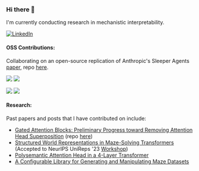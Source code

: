 ### Hi there 👋

I'm currently conducting research in mechanistic interpretability. 

[![LinkedIn](https://img.shields.io/badge/-LinkedIn-blue?style=flat&logo=LinkedIn&logoColor=white)](https://www.linkedin.com/in/chrismathwin/)

#### OSS Contributions:

Collaborating on an open-source replication of Anthropic's Sleeper Agents [paper](https://arxiv.org/pdf/2401.05566), repo [here](https://github.com/Cadenza-Labs/sleeper-agents).

[![](https://img.shields.io/github/issues-search?label=TransformerLensOrg/TransformerLens%20PRs&query=is%3Apr+is%3Aclosed+author%3Acmathw+repo%3ATransformerLensOrg%2FTransformerLens)](https://github.com/TransformerLensOrg/TransformerLens/pulls?q=is%3Apr+is%3Aclosed+author%3Acmathw) 
[![](https://img.shields.io/github/stars/TransformerLensOrg/TransformerLens?style=flat&label=stars&color=yellow)](https://github.com/TransformerLensOrg/TransformerLens/pulls?q=is%3Apr+is%3Aclosed+author%3Acmathw)

[![](https://img.shields.io/github/issues-search?label=huggingface/transformers%20PRs&query=is%3Apr+is%3Aclosed+author%3Acmathw+repo%3Ahuggingface%2Ftransformers)](https://github.com//huggingface/transformers/pulls?q=is%3Apr+is%3Aclosed+author%3Acmathw) 
[![](https://img.shields.io/github/stars/huggingface/transformers?style=flat&label=stars&color=yellow)](https://github.com/huggingface/transformers/pulls?q=is%3Apr+is%3Aclosed+author%3Acmathw)

#### Research:

Past papers and posts that I have contributed on include:
  -  [Gated Attention Blocks: Preliminary Progress toward Removing Attention Head Superposition](https://www.lesswrong.com/posts/kzc3qNMsP2xJcxhGn/gated-attention-blocks-preliminary-progress-toward-removing-1) (repo [here](https://github.com/cmathw/gated-attn))
  -  [Structured World Representations in Maze-Solving Transformers](https://arxiv.org/abs/2312.02566) (Accepted to NeurIPS UniReps '23 [Workshop](https://unireps.org/publication/))
  -  [Polysemantic Attention Head in a 4-Layer Transformer](https://www.alignmentforum.org/posts/nuJFTS5iiJKT5G5yh/polysemantic-attention-head-in-a-4-layer-transformer)
  -  [A Configurable Library for Generating and Manipulating Maze Datasets](https://arxiv.org/abs/2309.10498)

<!--
Thank you to thejaminator for OSS badge formatting
-->
